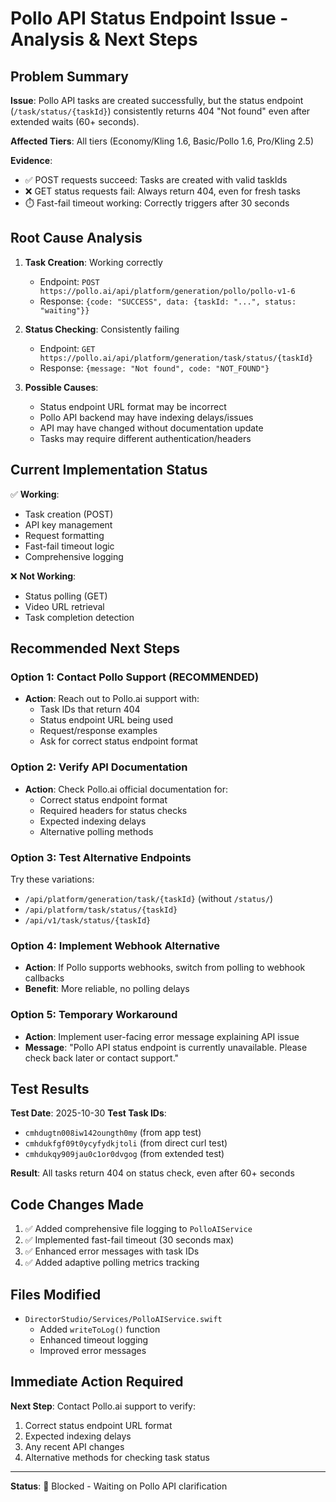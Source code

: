 # Pollo API Status Endpoint Issue - Analysis & Next Steps

## Problem Summary

**Issue**: Pollo API tasks are created successfully, but the status endpoint (`/task/status/{taskId}`) consistently returns 404 "Not found" even after extended waits (60+ seconds).

**Affected Tiers**: All tiers (Economy/Kling 1.6, Basic/Pollo 1.6, Pro/Kling 2.5)

**Evidence**:
- ✅ POST requests succeed: Tasks are created with valid taskIds
- ❌ GET status requests fail: Always return 404, even for fresh tasks
- ⏱️ Fast-fail timeout working: Correctly triggers after 30 seconds

## Root Cause Analysis

1. **Task Creation**: Working correctly
   - Endpoint: `POST https://pollo.ai/api/platform/generation/pollo/pollo-v1-6`
   - Response: `{code: "SUCCESS", data: {taskId: "...", status: "waiting"}}`

2. **Status Checking**: Consistently failing
   - Endpoint: `GET https://pollo.ai/api/platform/generation/task/status/{taskId}`
   - Response: `{message: "Not found", code: "NOT_FOUND"}`

3. **Possible Causes**:
   - Status endpoint URL format may be incorrect
   - Pollo API backend may have indexing delays/issues
   - API may have changed without documentation update
   - Tasks may require different authentication/headers

## Current Implementation Status

✅ **Working**:
- Task creation (POST)
- API key management
- Request formatting
- Fast-fail timeout logic
- Comprehensive logging

❌ **Not Working**:
- Status polling (GET)
- Video URL retrieval
- Task completion detection

## Recommended Next Steps

### Option 1: Contact Pollo Support (RECOMMENDED)
- **Action**: Reach out to Pollo.ai support with:
  - Task IDs that return 404
  - Status endpoint URL being used
  - Request/response examples
  - Ask for correct status endpoint format

### Option 2: Verify API Documentation
- **Action**: Check Pollo.ai official documentation for:
  - Correct status endpoint format
  - Required headers for status checks
  - Expected indexing delays
  - Alternative polling methods

### Option 3: Test Alternative Endpoints
Try these variations:
- `/api/platform/generation/task/{taskId}` (without `/status/`)
- `/api/platform/task/status/{taskId}`
- `/api/v1/task/status/{taskId}`

### Option 4: Implement Webhook Alternative
- **Action**: If Pollo supports webhooks, switch from polling to webhook callbacks
- **Benefit**: More reliable, no polling delays

### Option 5: Temporary Workaround
- **Action**: Implement user-facing error message explaining API issue
- **Message**: "Pollo API status endpoint is currently unavailable. Please check back later or contact support."

## Test Results

**Test Date**: 2025-10-30
**Test Task IDs**:
- `cmhdugtn008iw142oungth0my` (from app test)
- `cmhdukfgf09t0ycyfydkjtoli` (from direct curl test)
- `cmhdukqy909jau0c1or0dvgog` (from extended test)

**Result**: All tasks return 404 on status check, even after 60+ seconds

## Code Changes Made

1. ✅ Added comprehensive file logging to `PolloAIService`
2. ✅ Implemented fast-fail timeout (30 seconds max)
3. ✅ Enhanced error messages with task IDs
4. ✅ Added adaptive polling metrics tracking

## Files Modified

- `DirectorStudio/Services/PolloAIService.swift`
  - Added `writeToLog()` function
  - Enhanced timeout logging
  - Improved error messages

## Immediate Action Required

**Next Step**: Contact Pollo.ai support to verify:
1. Correct status endpoint URL format
2. Expected indexing delays
3. Any recent API changes
4. Alternative methods for checking task status

---

**Status**: 🔴 Blocked - Waiting on Pollo API clarification


